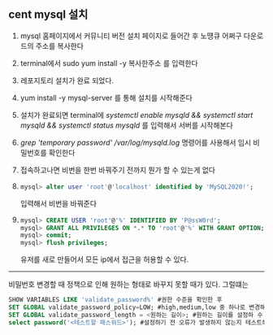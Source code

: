 ## cent mysql 설치

1. mysql 홈페이지에서 커뮤니티 버전 설치 페이지로 들어간 후 노떙큐 어쩌구 다운로드의 주소를 복사한다

2. terminal에서 sudo yum install -y 복사한주소    를 입력한다

3. 레포지토리 설치가 완료 되었다.

4. yum install -y mysql-server 를 통해 설치를 시작해준다

5. 설치가 완료되면 terminal에 *systemctl enable mysqld && systemctl start mysqld && systemctl status mysqld* 를 입력해서 서버를 시작해본다

6. *grep 'temporary password' /var/log/mysqld.log* 명령어를 사용해서 임시 비밀번호를 확인한다

7. 접속하고나면 비번을 한번 바꿔주기 전까지 뭔가 할 수 있는게 없다

8. ```sql
   mysql> alter user 'root'@'localhost' identified by 'MySQL2020!';
   ```

   입력해서 비번을 바꿔준다

9. ```sql
   mysql> CREATE USER 'root'@'%' IDENTIFIED BY 'P@ssW0rd';
   mysql> GRANT ALL PRIVILEGES ON *.* TO 'root'@'%' WITH GRANT OPTION;
   mysql> commit;
   mysql> flush privileges;
   ```

   유저를 새로 만들어서 모든 ip에서 접근을 허용할 수 있다.





<hr/>

비밀번호 변경할 때 정책으로 인해 원하는 형태로 바꾸지 못할 때가 있다. 그럴떄는 

```sql
SHOW VARIABLES LIKE 'validate_password%' #권한 수준을 확인한 후
SET GLOBAL validate_password_policy=LOW; #high,medium,low 중 하나로 변경해준다.
SET GLOBAL validate_password_length = <원하는 길이>; #원하는 길이를 설정하 수 있다.
select password('<테스트할 패스워드>'); #설정하기 전 오류가 발생하지 않는지 테스트해볼 수 있다.
```

